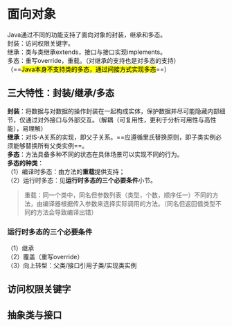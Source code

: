 # 面向对象
Java通过不同的功能支持了面向对象的封装，继承和多态。  
封装：访问权限关键字。  
继承：类与类继承extends，接口与接口实现implements。  
多态：重写override，重载。（对继承的支持也是对多态的支持）  
（==<mark>Java本身不支持类的多态，通过间接方式实现多态</mark>==）  
## 三大特性：封装/继承/多态
**封装**：将数据与对数据的操作封装在一起构成实体，保护数据并尽可能隐藏内部细节，仅通过对外接口与外部交互。（解耦（可复用性，更利于分析可用性与高性能），易理解）  
**继承**：对IS-A关系的实现，即父子关系。==应遵循里氏替换原则，即子类实例必须能够替换所有父类实例==。  
**多态**：方法具备多种不同的状态在具体场景可以实现不同的行为。  
**多态的种类**：  
（1）编译时多态：由方法的**重载**提供支持；  
（2）运行时多态：见**运行时多态的三个必要条件**小节。  
>重载：同一个类中，同名但参数列表（类型，个数，顺序任一）不同的方法，由编译器根据传入参数来选择实际调用的方法。（同名但返回值类型不同的方法会导致编译出错）
### 运行时多态的三个必要条件
（1）继承  
（2）覆盖（重写override）  
（3）向上转型：父类/接口引用子类/实现类实例
## 访问权限关键字
## 抽象类与接口
